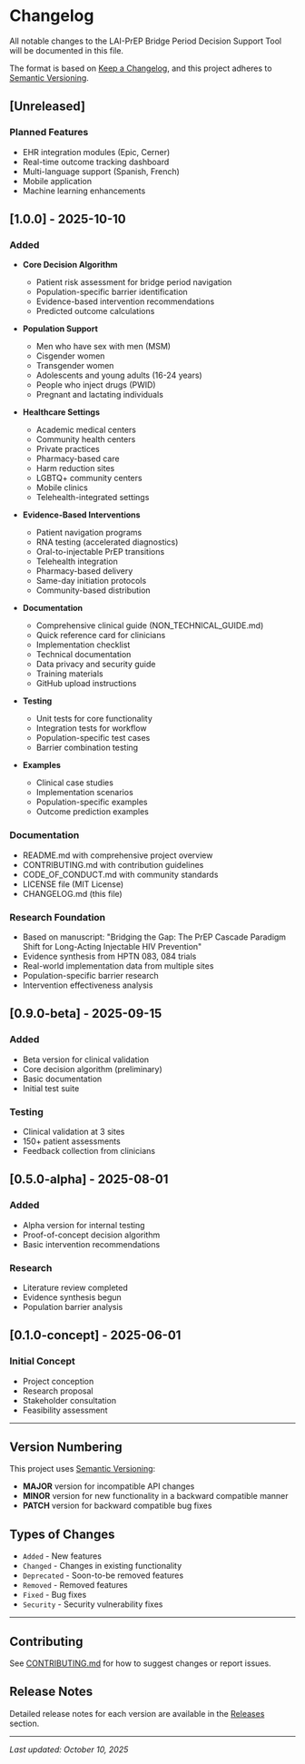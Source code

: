 # Changelog

All notable changes to the LAI-PrEP Bridge Period Decision Support Tool will be documented in this file.

The format is based on [Keep a Changelog](https://keepachangelog.com/en/1.0.0/),
and this project adheres to [Semantic Versioning](https://semver.org/spec/v2.0.0.html).

## [Unreleased]

### Planned Features
- EHR integration modules (Epic, Cerner)
- Real-time outcome tracking dashboard
- Multi-language support (Spanish, French)
- Mobile application
- Machine learning enhancements

## [1.0.0] - 2025-10-10

### Added
- **Core Decision Algorithm**
  - Patient risk assessment for bridge period navigation
  - Population-specific barrier identification
  - Evidence-based intervention recommendations
  - Predicted outcome calculations

- **Population Support**
  - Men who have sex with men (MSM)
  - Cisgender women
  - Transgender women
  - Adolescents and young adults (16-24 years)
  - People who inject drugs (PWID)
  - Pregnant and lactating individuals

- **Healthcare Settings**
  - Academic medical centers
  - Community health centers
  - Private practices
  - Pharmacy-based care
  - Harm reduction sites
  - LGBTQ+ community centers
  - Mobile clinics
  - Telehealth-integrated settings

- **Evidence-Based Interventions**
  - Patient navigation programs
  - RNA testing (accelerated diagnostics)
  - Oral-to-injectable PrEP transitions
  - Telehealth integration
  - Pharmacy-based delivery
  - Same-day initiation protocols
  - Community-based distribution

- **Documentation**
  - Comprehensive clinical guide (NON_TECHNICAL_GUIDE.md)
  - Quick reference card for clinicians
  - Implementation checklist
  - Technical documentation
  - Data privacy and security guide
  - Training materials
  - GitHub upload instructions

- **Testing**
  - Unit tests for core functionality
  - Integration tests for workflow
  - Population-specific test cases
  - Barrier combination testing

- **Examples**
  - Clinical case studies
  - Implementation scenarios
  - Population-specific examples
  - Outcome prediction examples

### Documentation
- README.md with comprehensive project overview
- CONTRIBUTING.md with contribution guidelines
- CODE_OF_CONDUCT.md with community standards
- LICENSE file (MIT License)
- CHANGELOG.md (this file)

### Research Foundation
- Based on manuscript: "Bridging the Gap: The PrEP Cascade Paradigm Shift for Long-Acting Injectable HIV Prevention"
- Evidence synthesis from HPTN 083, 084 trials
- Real-world implementation data from multiple sites
- Population-specific barrier research
- Intervention effectiveness analysis

## [0.9.0-beta] - 2025-09-15

### Added
- Beta version for clinical validation
- Core decision algorithm (preliminary)
- Basic documentation
- Initial test suite

### Testing
- Clinical validation at 3 sites
- 150+ patient assessments
- Feedback collection from clinicians

## [0.5.0-alpha] - 2025-08-01

### Added
- Alpha version for internal testing
- Proof-of-concept decision algorithm
- Basic intervention recommendations

### Research
- Literature review completed
- Evidence synthesis begun
- Population barrier analysis

## [0.1.0-concept] - 2025-06-01

### Initial Concept
- Project conception
- Research proposal
- Stakeholder consultation
- Feasibility assessment

---

## Version Numbering

This project uses [Semantic Versioning](https://semver.org/):

- **MAJOR** version for incompatible API changes
- **MINOR** version for new functionality in a backward compatible manner
- **PATCH** version for backward compatible bug fixes

## Types of Changes

- `Added` - New features
- `Changed` - Changes in existing functionality
- `Deprecated` - Soon-to-be removed features
- `Removed` - Removed features
- `Fixed` - Bug fixes
- `Security` - Security vulnerability fixes

---

## Contributing

See [CONTRIBUTING.md](Markdowns/CONTRIBUTING.md) for how to suggest changes or report issues.

## Release Notes

Detailed release notes for each version are available in the [Releases](https://github.com/yourusername/lai-prep-bridge-tool/releases) section.

---

*Last updated: October 10, 2025*
